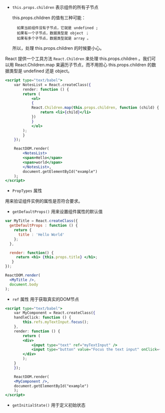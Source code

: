 + `this.props.children` 表示组件的所有子节点

    this.props.children 的值有三种可能：

        如果当前组件没有子节点，它就是 undefined ;
        如果有一个子节点，数据类型是 object ；
        如果有多个子节点，数据类型就是 array 。
    所以，处理 this.props.children 的时候要小心。


React 提供一个工具方法 `React.Children` 来处理 this.props.children 。我们可以用 React.Children.map 来遍历子节点，而不用担心 this.props.children 的数据类型是 undefined 还是 object。

```jsx
<script type="text/babel">
    var NotesList = React.createClass({
        render: function () {
        return (
            <ol>
            {
            React.Children.map(this.props.children, function (child) {
                return <li>{child}</li>
            })
            }
            </ol>
        );
        }
    });

    ReactDOM.render(
        <NotesList>
        <span>Hello</span>
        <span>world</span>
        </NotesList>,
        document.getElementById("example")
    );
</script>
```


+ `PropTypes` 属性

用来验证组件实例的属性是否符合要求。

+ `getDefaultProps()` 用来设置组件属性的默认值
```jsx
var MyTitle = React.createClass({
  getDefaultProps : function () {
    return {
      title : 'Hello World'
    };
  },

  render: function() {
     return <h1> {this.props.title} </h1>;
   }
});

ReactDOM.render(
  <MyTitle />,
  document.body
);
```

+ `ref` 属性 用于获取真实的DOM节点

```jsx
<script type="text/babel">
    var MyComponent = React.createClass({
    handleClick: function () {
        this.refs.myTextInput.focus();
    },
    render: function () {
        return (
        <div>
            <input type="text" ref="myTextInput" />
            <input type="button" value="Focus the text input" onClick={this.handleClick} />
        </div>
        );
    }
    });

    ReactDOM.render(
    <MyComponent />,
    document.getElementById("example")
    );
</script>
```

+ `getInitialState()` 用于定义初始状态